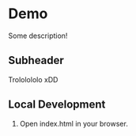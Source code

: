 # Demo

Some description!

## Subheader

Trololololo xDD


## Local Development

1. Open index.html in your browser.